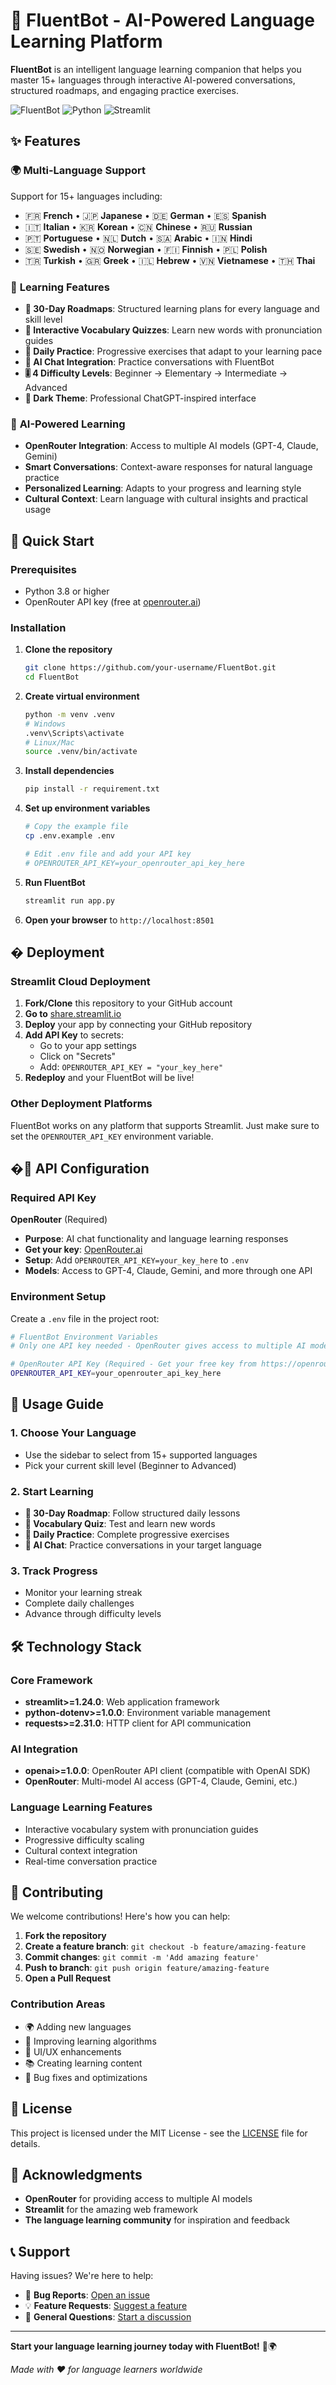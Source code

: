 # 🤖 FluentBot - AI-Powered Language Learning Platform

**FluentBot** is an intelligent language learning companion that helps you master 15+ languages through interactive AI-powered conversations, structured roadmaps, and engaging practice exercises.

![FluentBot](https://img.shields.io/badge/FluentBot-Language%20Learning-blue?style=for-the-badge&logo=robot)
![Python](https://img.shields.io/badge/Python-3.8+-green?style=for-the-badge&logo=python)
![Streamlit](https://img.shields.io/badge/Streamlit-Framework-red?style=for-the-badge&logo=streamlit)

## ✨ Features

### 🌍 **Multi-Language Support**
Support for 15+ languages including:
- 🇫🇷 **French** • 🇯🇵 **Japanese** • 🇩🇪 **German** • 🇪🇸 **Spanish**
- 🇮🇹 **Italian** • 🇰🇷 **Korean** • 🇨🇳 **Chinese** • 🇷🇺 **Russian**
- 🇵🇹 **Portuguese** • 🇳🇱 **Dutch** • 🇸🇦 **Arabic** • 🇮🇳 **Hindi**
- 🇸🇪 **Swedish** • 🇳🇴 **Norwegian** • 🇫🇮 **Finnish** • 🇵🇱 **Polish**
- 🇹🇷 **Turkish** • 🇬🇷 **Greek** • 🇮🇱 **Hebrew** • 🇻🇳 **Vietnamese** • 🇹🇭 **Thai**

### 🎯 **Learning Features**
- **📅 30-Day Roadmaps**: Structured learning plans for every language and skill level
- **🧠 Interactive Vocabulary Quizzes**: Learn new words with pronunciation guides
- **📝 Daily Practice**: Progressive exercises that adapt to your learning pace
- **💬 AI Chat Integration**: Practice conversations with FluentBot
- **🎚️ 4 Difficulty Levels**: Beginner → Elementary → Intermediate → Advanced
- **🎨 Dark Theme**: Professional ChatGPT-inspired interface

### 🚀 **AI-Powered Learning**
- **OpenRouter Integration**: Access to multiple AI models (GPT-4, Claude, Gemini)
- **Smart Conversations**: Context-aware responses for natural language practice
- **Personalized Learning**: Adapts to your progress and learning style
- **Cultural Context**: Learn language with cultural insights and practical usage

## 🚀 Quick Start

### Prerequisites
- Python 3.8 or higher
- OpenRouter API key (free at [openrouter.ai](https://openrouter.ai/))

### Installation

1. **Clone the repository**
   ```bash
   git clone https://github.com/your-username/FluentBot.git
   cd FluentBot
   ```

2. **Create virtual environment**
   ```bash
   python -m venv .venv
   # Windows
   .venv\Scripts\activate
   # Linux/Mac
   source .venv/bin/activate
   ```

3. **Install dependencies**
   ```bash
   pip install -r requirement.txt
   ```

4. **Set up environment variables**
   ```bash
   # Copy the example file
   cp .env.example .env
   
   # Edit .env file and add your API key
   # OPENROUTER_API_KEY=your_openrouter_api_key_here
   ```

5. **Run FluentBot**
   ```bash
   streamlit run app.py
   ```

6. **Open your browser** to `http://localhost:8501`

## � Deployment

### Streamlit Cloud Deployment

1. **Fork/Clone** this repository to your GitHub account
2. **Go to** [share.streamlit.io](https://share.streamlit.io)
3. **Deploy** your app by connecting your GitHub repository
4. **Add API Key** to secrets:
   - Go to your app settings
   - Click on "Secrets" 
   - Add: `OPENROUTER_API_KEY = "your_key_here"`
5. **Redeploy** and your FluentBot will be live!

### Other Deployment Platforms

FluentBot works on any platform that supports Streamlit. Just make sure to set the `OPENROUTER_API_KEY` environment variable.

## �🔑 API Configuration

### Required API Key

**OpenRouter** (Required)
- **Purpose**: AI chat functionality and language learning responses
- **Get your key**: [OpenRouter.ai](https://openrouter.ai/)
- **Setup**: Add `OPENROUTER_API_KEY=your_key_here` to `.env`
- **Models**: Access to GPT-4, Claude, Gemini, and more through one API

### Environment Setup

Create a `.env` file in the project root:

```bash
# FluentBot Environment Variables
# Only one API key needed - OpenRouter gives access to multiple AI models!

# OpenRouter API Key (Required - Get your free key from https://openrouter.ai/)
OPENROUTER_API_KEY=your_openrouter_api_key_here
```

## 📱 Usage Guide

### 1. **Choose Your Language**
- Use the sidebar to select from 15+ supported languages
- Pick your current skill level (Beginner to Advanced)

### 2. **Start Learning**
- **📅 30-Day Roadmap**: Follow structured daily lessons
- **🧠 Vocabulary Quiz**: Test and learn new words
- **📝 Daily Practice**: Complete progressive exercises
- **💬 AI Chat**: Practice conversations in your target language

### 3. **Track Progress**
- Monitor your learning streak
- Complete daily challenges
- Advance through difficulty levels

## 🛠️ Technology Stack

### Core Framework
- **streamlit>=1.24.0**: Web application framework
- **python-dotenv>=1.0.0**: Environment variable management
- **requests>=2.31.0**: HTTP client for API communication

### AI Integration
- **openai>=1.0.0**: OpenRouter API client (compatible with OpenAI SDK)
- **OpenRouter**: Multi-model AI access (GPT-4, Claude, Gemini, etc.)

### Language Learning Features
- Interactive vocabulary system with pronunciation guides
- Progressive difficulty scaling
- Cultural context integration
- Real-time conversation practice

## 🤝 Contributing

We welcome contributions! Here's how you can help:

1. **Fork the repository**
2. **Create a feature branch**: `git checkout -b feature/amazing-feature`
3. **Commit changes**: `git commit -m 'Add amazing feature'`
4. **Push to branch**: `git push origin feature/amazing-feature`
5. **Open a Pull Request**

### Contribution Areas
- 🌍 Adding new languages
- 🎯 Improving learning algorithms
- 🎨 UI/UX enhancements
- 📚 Creating learning content
- 🐛 Bug fixes and optimizations

## 📄 License

This project is licensed under the MIT License - see the [LICENSE](LICENSE) file for details.

## 🙏 Acknowledgments

- **OpenRouter** for providing access to multiple AI models
- **Streamlit** for the amazing web framework
- **The language learning community** for inspiration and feedback

## 📞 Support

Having issues? We're here to help:

- 🐛 **Bug Reports**: [Open an issue](https://github.com/your-username/FluentBot/issues)
- 💡 **Feature Requests**: [Suggest a feature](https://github.com/your-username/FluentBot/issues)
- 📧 **General Questions**: [Start a discussion](https://github.com/your-username/FluentBot/discussions)

---

**Start your language learning journey today with FluentBot!** 🚀🌍

*Made with ❤️ for language learners worldwide*
